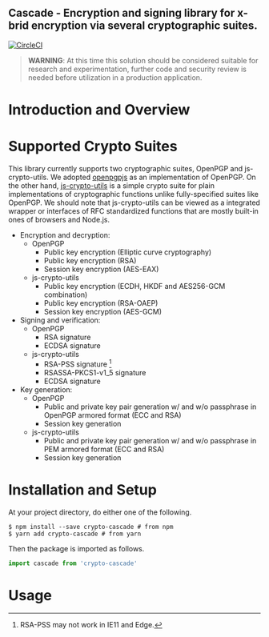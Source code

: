 Cascade - Encryption and signing library for x-brid encryption via several cryptographic suites.
--
[![CircleCI](https://circleci.com/gh/junkurihara/cascade.svg?style=svg)](https://circleci.com/gh/junkurihara/cascade)

> **WARNING**: At this time this solution should be considered suitable for research and experimentation, further code and security review is needed before utilization in a production application.

# Introduction and Overview

# Supported Crypto Suites

This library currently supports two cryptographic suites, OpenPGP and js-crypto-utils. We adopted [openpgpjs](https://openpgpjs.org/) as an implementation of OpenPGP. On the other hand, [js-crypto-utils](https://github.com/junkurihara/jscu) is a simple crypto suite for plain implementations of cryptographic functions unlike fully-specified suites like OpenPGP. We should note that js-crypto-utils can be viewed as a integrated wrapper or interfaces of RFC standardized functions that are mostly built-in ones of browsers and Node.js. 

* Encryption and decryption:
  * OpenPGP
    * Public key encryption (Elliptic curve cryptography)
    * Public key encryption (RSA)
    * Session key encryption (AES-EAX)
  * js-crypto-utils
    * Public key encryption (ECDH, HKDF and AES256-GCM combination)
    * Public key encryption (RSA-OAEP)
    * Session key encryption (AES-GCM)
* Signing and verification:
  * OpenPGP
    * RSA signature
    * ECDSA signature
  * js-crypto-utils
    * RSA-PSS signature [^1]
    * RSASSA-PKCS1-v1_5 signature
    * ECDSA signature
* Key generation:
  * OpenPGP
    * Public and private key pair generation w/ and w/o passphrase in OpenPGP armored format (ECC and RSA)
    * Session key generation
  * js-crypto-utils
    * Public and private key pair generation w/ and w/o passphrase in PEM armored format (ECC and RSA)
    * Session key generation
  
[^1]: RSA-PSS may not work in IE11 and Edge.

# Installation and Setup

At your project directory, do either one of the following.

```shell
$ npm install --save crypto-cascade # from npm
$ yarn add crypto-cascade # from yarn
```

Then the package is imported as follows.

```javascript
import cascade from 'crypto-cascade'
```

# Usage